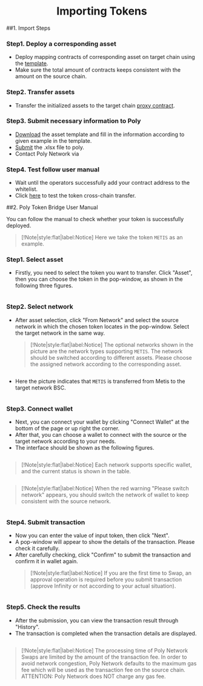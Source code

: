 <h1 align="center">Importing Tokens</h1>

##1. Import Steps

### Step1. Deploy a corresponding asset
- Deploy mapping contracts of corresponding asset on target chain using the [template](https://github.com/polynetwork/eth-contracts/blob/master/contracts/core/assets/erc20_template/ERC20Template.sol). 
- Make sure the total amount of contracts keeps consistent with the amount on the source chain.

### Step2. Transfer assets
- Transfer the initialized assets to the target chain [proxy contract](../../Core_Smart_Contract/Contract/LockProxy.md).

### Step3. Submit necessary information to Poly
- [Download](http://81.69.45.203/new_product/integrate_assets/resources/token_import_template.xlsx) the asset template and fill in the information according to given example in the template.
- [Submit](https://docs.google.com/forms/d/e/1FAIpQLSfIOje4k_t4rjzli-ItMqTTckPZ7MqtoTzP2Bjr666wy4Up1g/viewform) the .xlsx file to poly.
- Contact Poly Network via <a class="fab fa-discord" href= "https://discord.com/invite/y6MuEnq"></a>

### Step4. Test follow user manual
- Wait until the operators successfully add your contract address to the whitelist.
- Click [here](https://bridge.poly.network/testnet) to test the token cross-chain transfer.

##2. Poly Token Bridge User Manual

You can follow the manual to check whether your token is successfully deployed.

> [!Note|style:flat|label:Notice]
> Here we take the token `METIS` as an example.

### Step1. Select asset
- Firstly, you need to select the token you want to transfer. Click "Asset", then you can choose the token in the pop-window, as shown in the following three figures.
<div align=center><img src="resources/token_selectassect_step1.png" alt=""/></div>
<div align=center><img src="resources/token_selectassect_step2.png" alt=""/></div>
<div align=center><img src="resources/token_selectassect_step3.png" alt=""/></div>

### Step2. Select network
- After asset selection, click "From Network" and select the source network in which the chosen token locates in the pop-window. Select the target network in the same way.
  > [!Note|style:flat|label:Notice]
  > The optional networks shown in the picture are the network types supporting `METIS`. The network should be switched according to different assets. Please choose the assigned network according to the corresponding asset.

<div align=center><img src="resources/token_selectnetwork_step1.png" alt=""/></div>

- Here the picture indicates that `METIS` is transferred from Metis to the target network BSC.
<div align=center><img src="resources/token_selectnetwork_step2.png" alt=""/></div>

### Step3. Connect wallet
- Next, you can connect your wallet by clicking "Connect Wallet" at the bottom of the page or up right the corner. 
- After that, you can choose a wallet to connect with the source or the target network according to your needs. 
- The interface should be shown as the following figures.
<div align=center><img src="resources/token_connectwallet_step1.png" alt=""/></div>

<div align=center><img src="resources/token_connectwallet_step2.png" alt=""/></div>

  > [!Note|style:flat|label:Notice]
  > Each network supports specific wallet, and the current status is shown in the table.

<div align=center><img src="resources/token_connectwallet_step3.png" alt=""/></div>

  > [!Note|style:flat|label:Notice]
  > When the red warning "Please switch network" appears, you should switch the network of wallet to keep consistent with the source network.

<div align=center><img src="resources/token_connectwallet_step4.png" alt=""/></div>

### Step4. Submit transaction
- Now you can enter the value of input token, then click "Next". 
- A pop-window will appear to show the details of the transaction. Please check it carefully. 
- After carefully checking, click "Confirm" to submit the transaction and confirm it in wallet again.
  > [!Note|style:flat|label:Notice]
  > If you are the first time to Swap, an approval operation is required before you submit transaction (approve Infinity or not according to your actual situation).

<div align=center><img src="resources/token_connectwallet_step5.png" alt=""/></div>

### Step5. Check the results
- After the submission, you can view the transaction result through "History". 
- The transaction is completed when the transaction details are displayed.
<div align=center><img src="resources/token_connectwallet_step6.png" alt=""/></div>
 
  > [!Note|style:flat|label:Notice]
  > The processing time of Poly Network Swaps are limited by the amount of the transaction fee. 
  > In order to avoid network congestion, Poly Network defaults to the maximum gas fee which will be used as the transaction fee on the source chain. 
  > ATTENTION: Poly Network does NOT charge any gas fee.


